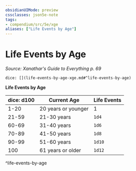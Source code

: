 ```yaml
---
obsidianUIMode: preview
cssclasses: json5e-note
tags:
- compendium/src/5e/xge
aliases: ["Life Events by Age"]
---
```

# Life Events by Age
*Source: Xanathar's Guide to Everything p. 69* 

`dice: [](life-events-by-age-xge.md#^life-events-by-age)`

**Life Events by Age**

| dice: d100 | Current Age | Life Events |
|------------|-------------|-------------|
| 1-20 | 20 years or younger | 1 |
| 21-59 | 21-30 years | `1d4` |
| 60-69 | 31-40 years | `1d6` |
| 70-89 | 41-50 years | `1d8` |
| 90-99 | 51-60 years | `1d10` |
| 100 | 61 years or older | `1d12` |
^life-events-by-age